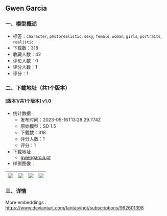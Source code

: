 ## Gwen Garcia
### 一、模型概述

- 标签：`character`, `photorealistic`, `sexy`, `female`, `woman`, `girls`, `portraits`, `realistic`
- 下载数：318
- 收藏人数：42
- 评论人数：0
- 评分人数：1
- 评分：1

### 二、下载地址（共1个版本）

#### [版本1/共1个版本] v1.0

- 统计数据
  - 发布时间：2023-05-16T13:28:29.774Z
  - 原始模型：SD 1.5
  - 下载数：318
  - 评分人数：1
  - 评分：1
- 下载地址
  - [gwengarcia.pt](https://civitai.com/api/download/models/72343)
- 样例图像：

| <img src="https://image.civitai.com/xG1nkqKTMzGDvpLrqFT7WA/ad81ff87-2051-4b8e-aeba-d6956c99e79d/width=450/807731.jpeg" /> | <img src="https://image.civitai.com/xG1nkqKTMzGDvpLrqFT7WA/2a113c14-843d-4544-9f12-5045db68e69b/width=450/807737.jpeg" /> | <img src="https://image.civitai.com/xG1nkqKTMzGDvpLrqFT7WA/c1635d71-06ec-4310-928d-1813c89342f8/width=450/807736.jpeg" /> | <img src="https://image.civitai.com/xG1nkqKTMzGDvpLrqFT7WA/0158faa5-8e86-4127-ae93-fe8b6b2df936/width=450/807735.jpeg" /> |
| ---- | ---- | ---- | ---- |


### 三、详情
<p>More embeddings : <a target="_blank" rel="ugc" href="https://www.deviantart.com/fantasyhot/subscriptions/962601398"><u>https://www.deviantart.com/fantasyhot/subscriptions/962601398</u></a></p>